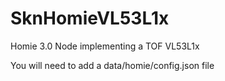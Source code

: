 # SknHomieVL53L1x
Homie 3.0 Node implementing a TOF VL53L1x 

You will need to add a data/homie/config.json file
